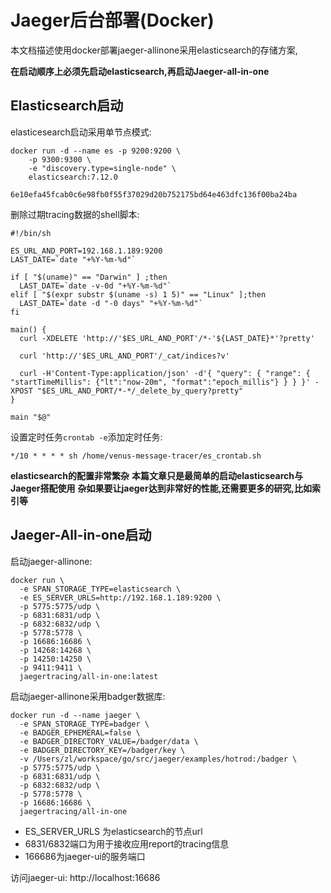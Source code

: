 # Jaeger后台部署(Docker)

本文档描述使用docker部署jaeger-allinone采用elasticsearch的存储方案,

**在启动顺序上必须先启动elasticsearch,再启动Jaeger-all-in-one**

## Elasticsearch启动

elasticesearch启动采用单节点模式:

```
docker run -d --name es -p 9200:9200 \
	-p 9300:9300 \
	-e "discovery.type=single-node" \
	elasticsearch:7.12.0

6e10efa45fcab0c6e98fb0f55f37029d20b752175bd64e463dfc136f00ba24ba
```

删除过期tracing数据的shell脚本:
```
#!/bin/sh

ES_URL_AND_PORT=192.168.1.189:9200
LAST_DATE=`date "+%Y-%m-%d"`

if [ "$(uname)" == "Darwin" ] ;then
  LAST_DATE=`date -v-0d "+%Y-%m-%d"`
elif [ "$(expr substr $(uname -s) 1 5)" == "Linux" ];then
  LAST_DATE=`date -d "-0 days" "+%Y-%m-%d"`
fi

main() {
  curl -XDELETE 'http://'$ES_URL_AND_PORT'/*-'${LAST_DATE}*'?pretty'

  curl 'http://'$ES_URL_AND_PORT'/_cat/indices?v'

  curl -H'Content-Type:application/json' -d'{ "query": { "range": { "startTimeMillis": {"lt":"now-20m", "format":"epoch_millis"} } } }' -XPOST "$ES_URL_AND_PORT/*-*/_delete_by_query?pretty"
}

main "$@"
```

设置定时任务`crontab -e`添加定时任务:

```
*/10 * * * * sh /home/venus-message-tracer/es_crontab.sh
```

**elasticsearch的配置非常繁杂**
**本篇文章只是最简单的启动elasticsearch与Jaeger搭配使用**
**杂如果要让jaeger达到非常好的性能,还需要更多的研究,比如索引等**

## Jaeger-All-in-one启动

启动jaeger-allinone:
```
docker run \
  -e SPAN_STORAGE_TYPE=elasticsearch \
  -e ES_SERVER_URLS=http://192.168.1.189:9200 \
  -p 5775:5775/udp \
  -p 6831:6831/udp \
  -p 6832:6832/udp \
  -p 5778:5778 \
  -p 16686:16686 \
  -p 14268:14268 \
  -p 14250:14250 \
  -p 9411:9411 \
  jaegertracing/all-in-one:latest
```

启动jaeger-allinone采用badger数据库:
```
docker run -d --name jaeger \
  -e SPAN_STORAGE_TYPE=badger \
  -e BADGER_EPHEMERAL=false \
  -e BADGER_DIRECTORY_VALUE=/badger/data \
  -e BADGER_DIRECTORY_KEY=/badger/key \
  -v /Users/zl/workspace/go/src/jaeger/examples/hotrod:/badger \
  -p 5775:5775/udp \
  -p 6831:6831/udp \
  -p 6832:6832/udp \
  -p 5778:5778 \
  -p 16686:16686 \
  jaegertracing/all-in-one
```

* ES_SERVER_URLS 为elasticsearch的节点url
* 6831/6832端口为用于接收应用report的tracing信息
* 166686为jaeger-ui的服务端口

访问jaeger-ui: http://localhost:16686




